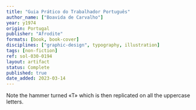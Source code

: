 ```yaml
---
title: "Guia Prático do Trabalhador Português"
author_name: ["Boavida de Carvalho"]
year: y1974
origin: Portugal
publisher: "Afrodite"
formats: [book, book-cover]
disciplines: ["graphic-design", typography, illustration]
tags: [non-fiction]
ref: sol-030-0194
layout: artifact
status: Complete
published: true
date_added: 2023-03-14
---
```


Note the hammer turned «T» which is then replicated on all the uppercase letters.
